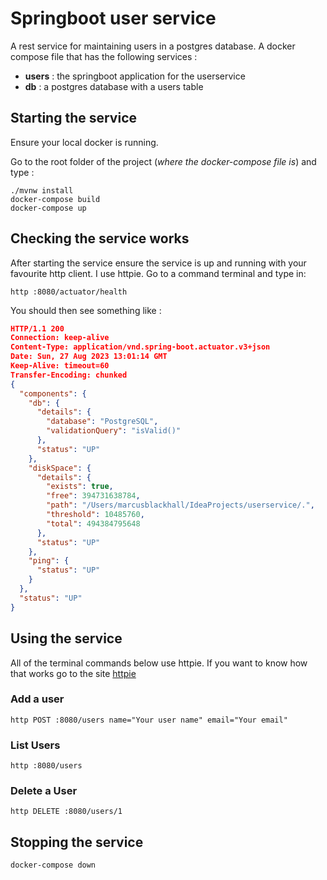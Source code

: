 # Springboot user service
A rest service for maintaining users in a postgres database. A docker compose file that has the following services :
- **users** : the springboot application for the userservice 
- **db**    : a postgres database with a users table

## Starting the service

Ensure your local docker is running.

Go to the root folder of the project (_where the docker-compose file is_) and type :
```shell
./mvnw install 
docker-compose build
docker-compose up
```
## Checking the service works
After starting the service ensure the service is up and running with your favourite http client. I use httpie. Go to a command terminal and type in:
```shell
http :8080/actuator/health
```

You should then see something like :

```json
HTTP/1.1 200
Connection: keep-alive
Content-Type: application/vnd.spring-boot.actuator.v3+json
Date: Sun, 27 Aug 2023 13:01:14 GMT
Keep-Alive: timeout=60
Transfer-Encoding: chunked
{
  "components": {
    "db": {
      "details": {
        "database": "PostgreSQL",
        "validationQuery": "isValid()"
      },
      "status": "UP"
    },
    "diskSpace": {
      "details": {
        "exists": true,
        "free": 394731638784,
        "path": "/Users/marcusblackhall/IdeaProjects/userservice/.",
        "threshold": 10485760,
        "total": 494384795648
      },
      "status": "UP"
    },
    "ping": {
      "status": "UP"
    }
  },
  "status": "UP"
}
```
## Using the service

All of the terminal commands below use httpie. If you want to know how that works go to the site [httpie](https://httpie.io)
### Add a user

```shell
http POST :8080/users name="Your user name" email="Your email"
```

### List Users
```shell
http :8080/users
```

### Delete a User
```shell
http DELETE :8080/users/1
```
## Stopping the service
```shell
docker-compose down
```